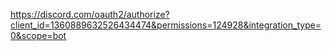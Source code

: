 https://discord.com/oauth2/authorize?client_id=1360889632526434474&permissions=124928&integration_type=0&scope=bot
